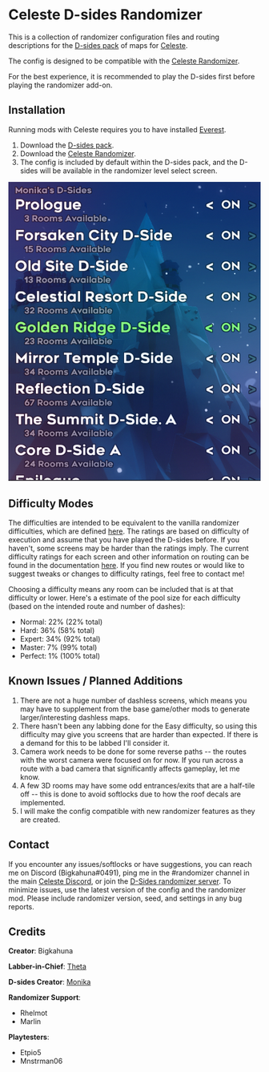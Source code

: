 Celeste D-sides Randomizer
==========================
This is a collection of randomizer configuration files and routing descriptions for the [D-sides pack](https://gamebanana.com/maps/202524) of maps for [Celeste](http://www.celestegame.com/). 

The config is designed to be compatible with the [Celeste Randomizer](https://github.com/rhelmot/CelesteRandomizer).

For the best experience, it is recommended to play the D-sides first before playing the randomizer add-on.


Installation
------------
Running mods with Celeste requires you to have installed [Everest](https://everestapi.github.io/).

1. Download the [D-sides pack](https://gamebanana.com/maps/202524).
2. Download the [Celeste Randomizer](https://gamebanana.com/tools/6848).
3. The config is included by default within the D-sides pack, and the D-sides will be available in the randomizer level select screen.

![level select](docs/img/level_select.PNG)


Difficulty Modes
----------------
The difficulties are intended to be equivalent to the vanilla randomizer difficulties, which are defined [here](https://github.com/rhelmot/CelesteRandomizer). The ratings are based on difficulty of execution and assume that you have played the D-sides before. If you haven't, some screens may be harder than the ratings imply. The current difficulty ratings for each screen and other information on routing can be found in the documentation [here](docs/routing/README.md). If you find new routes or would like to suggest tweaks or changes to difficulty ratings, feel free to contact me!

Choosing a difficulty means any room can be included that is at that difficulty or lower. Here's a estimate of the pool size for each difficulty (based on the intended route and number of dashes):
* Normal: 22% (22% total)
* Hard: 36% (58% total)
* Expert: 34% (92% total)
* Master: 7% (99% total)
* Perfect: 1% (100% total)


Known Issues / Planned Additions
--------------------------------
1. There are not a huge number of dashless screens, which means you may have to supplement from the base game/other mods to generate larger/interesting dashless maps.
2. There hasn't been any labbing done for the Easy difficulty, so using this difficulty may give you screens that are harder than expected. If there is a demand for this to be labbed I'll consider it.
3. Camera work needs to be done for some reverse paths -- the routes with the worst camera were focused on for now. If you run across a route with a bad camera that significantly affects gameplay, let me know.
4. A few 3D rooms may have some odd entrances/exits that are a half-tile off -- this is done to avoid softlocks due to how the roof decals are implemented.
5. I will make the config compatible with new randomizer features as they are created.


Contact
-------
If you encounter any issues/softlocks or have suggestions, you can reach me on Discord (Bigkahuna#0491), ping me in the #randomizer channel in the main [Celeste Discord](https://discord.gg/celeste), or join the [D-Sides randomizer server](https://discord.gg/MahZcmr). To minimize issues, use the latest version of the config and the randomizer mod. Please include randomizer version, seed, and settings in any bug reports.


Credits
-------
**Creator**: Bigkahuna

**Labber-in-Chief**: [Theta](https://www.twitch.tv/thetagc)

**D-sides Creator**: [Monika](https://www.twitch.tv/monika523)

**Randomizer Support**:
* Rhelmot
* Marlin

**Playtesters**:
* Etpio5
* Mnstrman06
